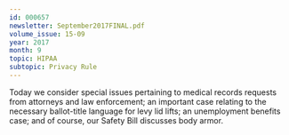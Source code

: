 ```yaml
---
id: 000657
newsletter: September2017FINAL.pdf
volume_issue: 15-09
year: 2017
month: 9
topic: HIPAA
subtopic: Privacy Rule
---
```


Today we consider special issues pertaining to medical records requests from attorneys and law enforcement; an important case relating to the necessary ballot-title language for levy lid lifts; an unemployment benefits case; and of course, our Safety Bill discusses body armor.